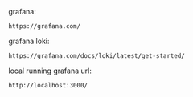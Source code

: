 grafana:
```
https://grafana.com/
```
grafana loki:
```
https://grafana.com/docs/loki/latest/get-started/
```
local running grafana url:
```
http://localhost:3000/
```
